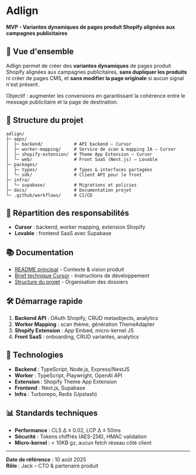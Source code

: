 # Adlign

**MVP - Variantes dynamiques de pages produit Shopify alignées aux campagnes publicitaires**

## 🚀 Vue d'ensemble

Adlign permet de créer des **variantes dynamiques** de pages produit Shopify alignées aux campagnes publicitaires, **sans dupliquer les produits** ni créer de pages CMS, et **sans modifier la page originale** si aucun signal n'est présent.

Objectif : augmenter les conversions en garantissant la cohérence entre le message publicitaire et la page de destination.

## 📁 Structure du projet

```
adlign/
├─ apps/
│  ├─ backend/            # API backend – Cursor
│  ├─ worker-mapping/     # Service de scan & mapping IA – Cursor
│  ├─ shopify-extension/  # Theme App Extension – Cursor
│  └─ web/                # Front SaaS (Next.js) – Lovable
├─ packages/
│  ├─ types/              # Types & interfaces partagées
│  └─ sdk/                # Client API pour le front
├─ infra/
│  └─ supabase/           # Migrations et policies
├─ docs/                  # Documentation projet
└─ .github/workflows/     # CI/CD
```

## 🎯 Répartition des responsabilités

- **Cursor** : backend, worker mapping, extension Shopify
- **Lovable** : frontend SaaS avec Supabase

## 📚 Documentation

- [README principal](docs/README.md) - Contexte & vision produit
- [Brief technique Cursor](docs/cursor_instructions.md) - Instructions de développement
- [Structure du projet](docs/project_structure.md) - Organisation des dossiers

## 🛠️ Démarrage rapide

1. **Backend API** : OAuth Shopify, CRUD metaobjects, analytics
2. **Worker Mapping** : scan thème, génération ThemeAdapter
3. **Shopify Extension** : App Embed, micro-kernel JS
4. **Front SaaS** : onboarding, CRUD variantes, analytics

## 🔧 Technologies

- **Backend** : TypeScript, Node.js, Express/NestJS
- **Worker** : TypeScript, Playwright, OpenAI API
- **Extension** : Shopify Theme App Extension
- **Frontend** : Next.js, Supabase
- **Infra** : Turborepo, Redis (Upstash)

## 📊 Standards techniques

- **Performance** : CLS Δ ≤ 0.02, LCP Δ ≤ 50ms
- **Sécurité** : Tokens chiffrés (AES-256), HMAC validation
- **Micro-kernel** : < 10KB gz, aucun fetch réseau côté client

---

**Date de référence** : 10 août 2025  
**Rôle** : Jack – CTO & partenaire produit
